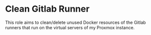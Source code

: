 Clean Gitlab Runner
=========

This role aims to clean/delete unused Docker resources of the Gitlab runners that run on the virtual servers of my Proxmox instance.
